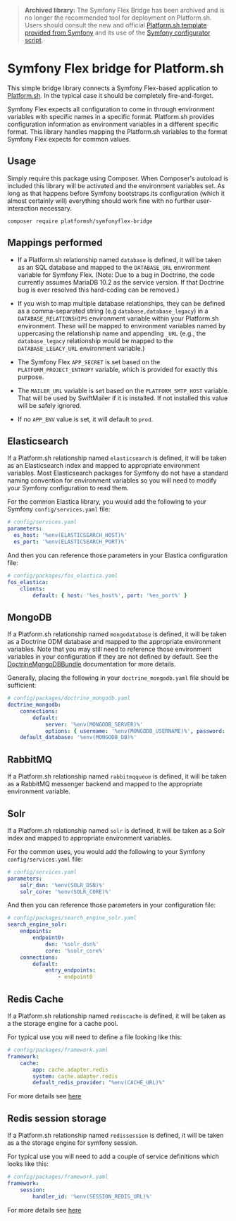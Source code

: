 > **Archived library:** The Symfony Flex Bridge has been archived and is no longer the recommended tool for deployment on Platform.sh. Users should consult the new and official [Platform.sh template provided from Symfony](https://github.com/symfonycorp/platformsh-symfony-template) and its use of the [Symfony configurator script](https://symfony.com/doc/current/cloud/config.html). 

# Symfony Flex bridge for Platform.sh

This simple bridge library connects a Symfony Flex-based application to [Platform.sh](https://platform.sh/).  In the typical case it should be completely fire-and-forget.

Symfony Flex expects all configuration to come in through environment variables with specific names in a specific format.  Platform.sh provides configuration information as environment variables in a different specific format.  This library handles mapping the Platform.sh variables to the format Symfony Flex expects for common values.

## Usage

Simply require this package using Composer.  When Composer's autoload is included this library will be activated and the environment variables set.  As long as that happens before Symfony bootstraps its configuration (which it almost certainly will) everything should work fine with no further user-interaction necessary.

```
composer require platformsh/symfonyflex-bridge
```

## Mappings performed

* If a Platform.sh relationship named `database` is defined, it will be taken as an SQL database and mapped to the `DATABASE_URL` environment variable for Symfony Flex.  (Note: Due to a bug in Doctrine, the code currently assumes MariaDB 10.2 as the service version.  If that Doctrine bug is ever resolved this hard-coding can be removed.)

* If you wish to map multiple database relationships, they can be defined as a comma-separated string (e.g `database,database_legacy`) in a `DATABASE_RELATIONSHIPS` environment variable within your Platform.sh environment. These will be mapped to environment variables named by uppercasing the relationship name and appending `_URL` (e.g., the `database_legacy` relationship would be mapped to the `DATABASE_LEGACY_URL` environment variable.)

* The Symfony Flex `APP_SECRET` is set based on the `PLATFORM_PROJECT_ENTROPY` variable, which is provided for exactly this purpose.

* The `MAILER_URL` variable is set based on the `PLATFORM_SMTP_HOST` variable.  That will be used by SwiftMailer if it is installed.  If not installed this value will be safely ignored.

* If no `APP_ENV` value is set, it will default to `prod`.

## Elasticsearch

If a Platform.sh relationship named `elasticsearch` is defined, it will be taken as an Elasticsearch index and mapped to appropriate environment variables.  Most Elasticsearch packages for Symfony do not have a standard  naming convention for environment variables so you will need to modify your Symfony configuration to read them.

For the common Elastica library, you would add the following to your Symfony `config/services.yaml` file:

```yaml
# config/services.yaml
parameters:
  es_host: '%env(ELASTICSEARCH_HOST)%'
  es_port: '%env(ELASTICSEARCH_PORT)%'
```

And then you can reference those parameters in your Elastica configuration file:

```yaml
# config/packages/fos_elastica.yaml
fos_elastica:
    clients:
        default: { host: '%es_host%', port: '%es_port%' }
```

## MongoDB

If a Platform.sh relationship named `mongodatabase` is defined, it will be taken as a Doctrine ODM database and mapped to the appropriate environment variables.  Note that you may still need to reference those environment variables in your configuration if they are not defined by default.  See the [DoctrineMongoDBBundle](https://symfony.com/doc/master/bundles/DoctrineMongoDBBundle/index.html) documentation for more details.

Generally, placing the following in your `doctrine_mongodb.yaml` file should be sufficient:

```yaml
# config/packages/doctrine_mongodb.yaml
doctrine_mongodb:
    connections:
        default:
            server: '%env(MONGODB_SERVER)%'
            options: { username: '%env(MONGODB_USERNAME)%', password: '%env(MONGODB_PASSWORD)%', authSource: '%env(MONGODB_DB)%' }
    default_database: '%env(MONGODB_DB)%'
```

## RabbitMQ

If a Platform.sh relationship named `rabbitmqqueue` is defined, it will be taken as a RabbitMQ messenger backend and mapped to the appropriate environment variable.

## Solr

If a Platform.sh relationship named `solr` is defined, it will be taken as a Solr index and mapped to appropriate environment variables.

For the common uses, you would add the following to your Symfony `config/services.yaml` file:

```yaml
# config/services.yaml
parameters:
    solr_dsn: '%env(SOLR_DSN)%'
    solr_core: '%env(SOLR_CORE)%'
```

And then you can reference those parameters in your configuration file:

```yaml
# config/packages/search_engine_solr.yaml
search_engine_solr:
    endpoints:
        endpoint0:
            dsn: '%solr_dsn%'
            core: '%solr_core%'
    connections:
        default:
            entry_endpoints:
                - endpoint0
```


## Redis Cache

If a Platform.sh relationship named `rediscache` is defined, it will be taken as a the storage engine for a cache pool.

For typical use you will need to define a file looking like this:

```yaml
# config/packages/framework.yaml
framework:
    cache:
        app: cache.adapter.redis
        system: cache.adapter.redis
        default_redis_provider: "%env(CACHE_URL)%"

```
For more details see [here](https://symfony.com/doc/current/components/cache/adapters/redis_adapter.html)

## Redis session storage

If a Platform.sh relationship named `redissession` is defined, it will be taken as a the storage engine for symfony session.

For typical use you will need to add a couple of service definitions which looks like this:
```yaml
# config/packages/framework.yaml
framework:
    session:
        handler_id: '%env(SESSION_REDIS_URL)%'
```


For more details see [here](https://symfony.com/doc/current/session/database.html#store-sessions-in-a-key-value-database-redis)
